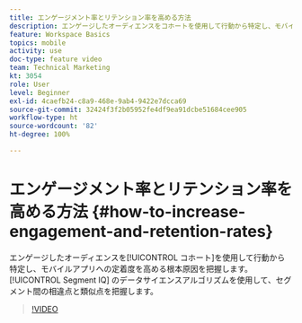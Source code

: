 ```yaml
---
title: エンゲージメント率とリテンション率を高める方法
description: エンゲージしたオーディエンスをコホートを使用して行動から特定し、モバイルアプリへの定着度を高める根本原因を把握します。Segment IQ のデータサイエンスアルゴリズムを使用して、セグメント間の相違点と類似点を把握します。
feature: Workspace Basics
topics: mobile
activity: use
doc-type: feature video
team: Technical Marketing
kt: 3054
role: User
level: Beginner
exl-id: 4caefb24-c8a9-468e-9ab4-9422e7dcca69
source-git-commit: 32424f3f2b05952fe4df9ea91dcbe51684cee905
workflow-type: ht
source-wordcount: '82'
ht-degree: 100%

---
```


# エンゲージメント率とリテンション率を高める方法 {#how-to-increase-engagement-and-retention-rates}

エンゲージしたオーディエンスを[!UICONTROL コホート]を使用して行動から特定し、モバイルアプリへの定着度を高める根本原因を把握します。[!UICONTROL Segment IQ] のデータサイエンスアルゴリズムを使用して、セグメント間の相違点と類似点を把握します。

>[!VIDEO](https://video.tv.adobe.com/v/27825/?quality=12)
